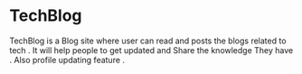 # TechBlog
TechBlog is a Blog site where user can read and posts the blogs related to tech . It will help people to get updated and Share the knowledge  They have .
Also profile updating feature .
